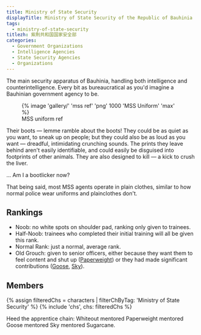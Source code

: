 ```yaml
---
title: Ministry of State Security
displayTitle: Ministry of State Security of the Republic of Bauhinia
tags:
  - ministry-of-state-security
titlezh: 紫荆共和国国家安全部
categories:
  - Government Organizations
  - Intelligence Agencies
  - State Security Agencies
  - Organizations
---
```


The main security apparatus of Bauhinia, handling both intelligence and counterintelligence. Every bit as bureaucratical as you'd imagine a Bauhinian government agency to be.

<figure>
  {% image 'gallery/' 'mss ref' 'png' 1000 'MSS Uniform' 'max' %}
  <figcaption>MSS uniform ref</figcaption>
</figure>

Their boots — lemme ramble about the boots! They could be as quiet as you want, to sneak up on people; but they could also be as loud as you want — dreadful, intimidating crunching sounds. The prints they leave behind aren't easily identifiable, and could easily be disguised into footprints of other animals. They are also designed to kill — a kick to crush the liver.

… Am I a bootlicker now?

That being said, most MSS agents operate in plain clothes, similar to how normal police wear uniforms and plainclothes don't.

## Rankings

- Noob: no white spots on shoulder pad, ranking only given to trainees.
- Half-Noob: trainees who completed their initial training will all be given this rank.
- Normal Rank: just a normal, average rank.
- Old Grouch: given to senior officers, either because they want them to feel content and shut up ([Paperweight](/characters/paperweight/)) or they had made significant contributions ([Goose](/characters/goose/), [Sky](/characters/sky/)).

## Members

<link rel="stylesheet" href="/css/characterspage.css">
{% assign filteredChs = characters | filterChByTag: 'Ministry of State Security' %}
{% include 'chs', chs: filteredChs %}

Heed the apprentice chain: Whiteout mentored Paperweight mentored Goose mentored Sky mentored Sugarcane.
